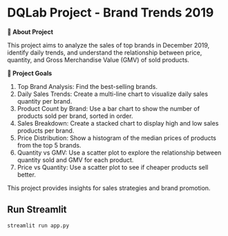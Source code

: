 # DQLab Project - Brand Trends 2019
**🌟 About Project**

This project aims to analyze the sales of top brands in December 2019, identify daily trends, and understand the relationship between price, quantity, and Gross Merchandise Value (GMV) of sold products.

**🎯 Project Goals**
1. Top Brand Analysis: Find the best-selling brands.
2. Daily Sales Trends: Create a multi-line chart to visualize daily sales quantity per brand.
3. Product Count by Brand: Use a bar chart to show the number of products sold per brand, sorted in order.
4. Sales Breakdown: Create a stacked chart to display high and low sales products per brand.
5. Price Distribution: Show a histogram of the median prices of products from the top 5 brands.
6. Quantity vs GMV: Use a scatter plot to explore the relationship between quantity sold and GMV for each product.
7. Price vs Quantity: Use a scatter plot to see if cheaper products sell better.

This project provides insights for sales strategies and brand promotion.

## Run Streamlit
```
streamlit run app.py
```
